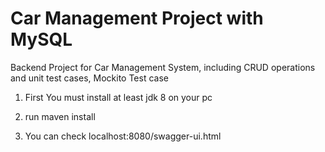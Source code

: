 # Car Management Project with MySQL

Backend Project for Car Management System, including CRUD operations and unit test cases, Mockito Test case

1. First You must install at least jdk 8 on your pc

2. run maven install

3. You can check localhost:8080/swagger-ui.html
